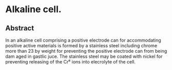 # Alkaline cell.

## Abstract
In an alkaline cell comprising a positive electrode can for accommodating positive active materials is formed by a stainless steel including chrome more than 23 by weight for preventing the positive electrode can from being dam aged in gastlic juce. The stainless steel may be coated with nickel for preventing releasing of the Cr⁶ ions into elecrolyte of the cell.